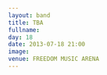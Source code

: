 ```yaml
---
layout: band
title: TBA
fullname: 
day: 18
date: 2013-07-18 21:00
image: 
venue: FREEDOM MUSIC ARENA
---
```




